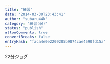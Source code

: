 ```yaml
---
title: "練習"
date: '2014-03-30T23:43:41'
author: "subaru44k"
category: "練習(弱)"
status: "publish"
allowComments: true
convertBreaks: false
entryHash: "faca4e0e2209205b9874cae4590fd15a"
---
```

22分ジョグ
